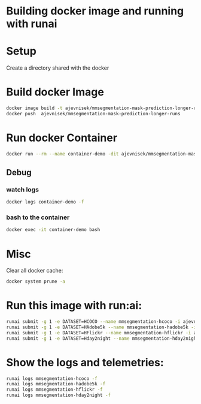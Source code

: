 # Building docker image and running with runai

# Setup
Create a directory shared with the docker

# Build docker Image
```bash
docker image build -t ajevnisek/mmsegmentation-mask-prediction-longer-runs .
docker push  ajevnisek/mmsegmentation-mask-prediction-longer-runs
```


# Run docker Container
```bash
docker run --rm --name container-demo -dit ajevnisek/mmsegmentation-mask-prediction-longer-runs
```
## Debug
### watch logs
```bash
docker logs container-demo -f
```

### bash to the container
```bash
docker exec -it container-demo bash
```


# Misc
Clear all docker cache:
```bash
docker system prune -a
```

# Run this image with run:ai:
```bash
runai submit -g 1 -e DATASET=HCOCO --name mmsegmentation-hcoco -i ajevnisek/mmsegmentation-mask-prediction-longer-runs:latest --pvc=storage:/storage --large-shm
runai submit -g 1 -e DATASET=HAdobe5k --name mmsegmentation-hadobe5k -i ajevnisek/mmsegmentation-mask-prediction-longer-runs:latest --pvc=storage:/storage --large-shm
runai submit -g 1 -e DATASET=HFlickr --name mmsegmentation-hflickr -i ajevnisek/mmsegmentation-mask-prediction-longer-runs:latest --pvc=storage:/storage --large-shm
runai submit -g 1 -e DATASET=Hday2night --name mmsegmentation-hday2night -i ajevnisek/mmsegmentation-mask-prediction-longer-runs:latest --pvc=storage:/storage --large-shm

```
# Show the logs and telemetries:
```bash
runai logs mmsegmentation-hcoco -f
runai logs mmsegmentation-hadobe5k -f
runai logs mmsegmentation-hflickr -f
runai logs mmsegmentation-hday2night -f
```